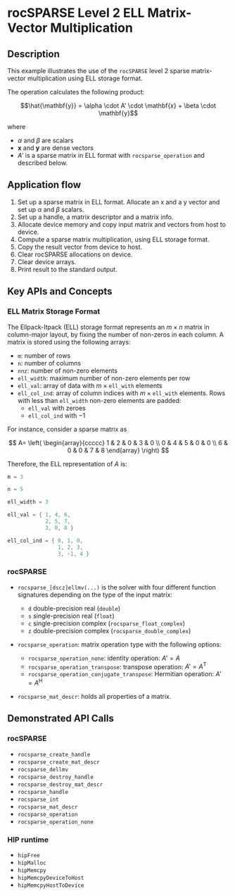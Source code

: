 # rocSPARSE Level 2 ELL Matrix-Vector Multiplication

## Description

This example illustrates the use of the `rocSPARSE` level 2 sparse matrix-vector multiplication using ELL storage format.

The operation calculates the following product:

$$\hat{\mathbf{y}} = \alpha \cdot A' \cdot \mathbf{x} + \beta \cdot \mathbf{y}$$

where

- $\alpha$ and $\beta$ are scalars
- $\mathbf{x}$ and $\mathbf{y}$ are dense vectors
- $A'$ is a sparse matrix in ELL format with `rocsparse_operation` and described below.

## Application flow

1. Set up a sparse matrix in ELL format. Allocate an x and a y vector and set up $\alpha$ and $\beta$ scalars.
2. Set up a handle, a matrix descriptor and a matrix info.
3. Allocate device memory and copy input matrix and vectors from host to device.
4. Compute a sparse matrix multiplication, using ELL storage format.
5. Copy the result vector from device to host.
6. Clear rocSPARSE allocations on device.
7. Clear device arrays.
8. Print result to the standard output.

## Key APIs and Concepts

### ELL Matrix Storage Format

The Ellpack-Itpack (ELL) storage format represents an $m \times n$ matrix in column-major layout, by fixing the number of non-zeros in each column. A matrix is stored using the following arrays:

- `m`: number of rows
- `n`: number of columns
- `nnz`: number of non-zero elements
- `ell_width`: maximum number of non-zero elements per row
- `ell_val`: array of data with $`m \times \texttt{ell\_with}`$ elements
- `ell_col_ind`: array of column indices with $`m \times \texttt{ell\_with}`$ elements. Rows with less than `ell_width` non-zero elements are padded:
  - `ell_val` with zeroes
  - `ell_col_ind` with $-1$

For instance, consider a sparse matrix as

$$
A=
\left(
\begin{array}{ccccc}
1 & 2 & 0 & 3 & 0 \\
0 & 4 & 5 & 0 & 0 \\
6 & 0 & 0 & 7 & 8
\end{array}
\right)
$$

Therefore, the ELL representation of $A$ is:

```cpp
m = 3

n = 5

ell_width = 3

ell_val = { 1, 4, 6,
            2, 5, 7,
            3, 0, 8 }

ell_col_ind = { 0, 1, 0,
                1, 2, 3,
                3, -1, 4 }
```

### rocSPARSE

- `rocsparse_[dscz]ellmv(...)` is the solver with four different function signatures depending on the type of the input matrix:
  - `d` double-precision real (`double`)
  - `s` single-precision real (`float`)
  - `c` single-precision complex (`rocsparse_float_complex`)
  - `z` double-precision complex (`rocsparse_double_complex`)

- `rocsparse_operation`: matrix operation type with the following options:
  - `rocsparse_operation_none`: identity operation: $A' = A$
  - `rocsparse_operation_transpose`: transpose operation: $A' = A^\mathrm{T}$
  - `rocsparse_operation_conjugate_transpose`: Hermitian operation: $A' = A^\mathrm{H}$

- `rocsparse_mat_descr`: holds all properties of a matrix.

## Demonstrated API Calls

### rocSPARSE

- `rocsparse_create_handle`
- `rocsparse_create_mat_descr`
- `rocsparse_dellmv`
- `rocsparse_destroy_handle`
- `rocsparse_destroy_mat_descr`
- `rocsparse_handle`
- `rocsparse_int`
- `rocsparse_mat_descr`
- `rocsparse_operation`
- `rocsparse_operation_none`

### HIP runtime

- `hipFree`
- `hipMalloc`
- `hipMemcpy`
- `hipMemcpyDeviceToHost`
- `hipMemcpyHostToDevice`
